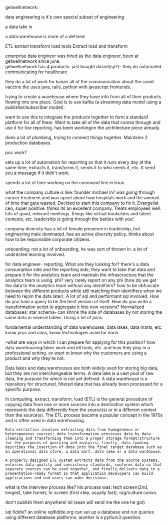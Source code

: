 getwellnetwork:

data engineering is it's own special subset of engineering

a data lake is 

a data warehouse is more of a defined 

ETL extract transform load tools
Extract load and transform


enterprise data engineer
was hired as the data engineer, been at getwellnetwork since june.  
getwellnetwork has 4 products:
just bought dosint(sp?)- they do automated communicating for healthcare

they do a lot of work for kaiser
all of the communication about the covid vaccine
the
uses java, rails, python with javascript frontends.

trying to create a warehouse where they have info from all of their products flowing into one place.  Goal is to use kafka (a streaming data model using a publisher/subscriber model).

want to use this to integrate the products together to form a standard platform for all of them.  Want to take all of the data that comes through and use it for live reporting.  has been workingon the architecture piece already.  

does a lot of plumbing, trying to connect things together.  Maintains 2 production databases.

poc work?

sets up a lot of automation for reporting so that it runs every day at the same time, extracts it, transforms it, sends it to who needs it, etc.  It send you a message if it didn't work.

spends a lot of time working on the command line in linux.

what the company culture is like:
founder michael m? was going through cancer treatment and was upset about how hospitals work and the amount of time that gets wasted.  Decided to start this company to fix it.  Evangelist ceo, super positive.  thinks its an excellent company.  Treats employees well.  lots of good, relevant meetings.  things like virtual bookclubs and talent contests, etc.  leadership is going through the battles with you!  

company diversity
has a lot of female presence in leadership, but engineering male dominated.  has an active diversity policy.  thinks about how to be responsible corporate citizens.  

onboarding:
not a lot of onboarding, he was sort of thrown in.  a lot of undirected learning involved.  

for data engineer- reporting.  What are they looking for?
there's a data consumption side and the reporting side, they want to take that data and prepare it for the analytics team and maintain the infrascructure that the analytics team is using.  phi?  very rarely report on any phi (how do we get the data to the analytics team without any identifiers?  how to be obfuscate between the different products while still matching their identifiers when we need to rejoin the data later).  A lot of sql and performant sql involved.  How do you tune a query to be the best version of itself.  How do you write a transformation script to aggregate it into new versions?  Normalized databases: star schema- can shrink the size of databases by not storing the same data in several tables.  Using a lot of joins.  

fundamental understanding of data warehouses, data lakes, data marts, etc.  know pros and cons, know technologies used for each.

-what are ways in which I can prepare for applying for this position?
how data warehousing/lakes work and etl tools, etc.  and how they play in a professional setting.  ex want to know why the customers are using a product and why they're not.

  Data lakes and data warehouses are both widely used for storing big data, but they are not interchangeable terms. A data lake is a vast pool of raw data, the purpose for which is not yet defined. A data warehouse is a repository for structured, filtered data that has already been processed for a specific purpose.

  In computing, extract, transform, load (ETL) is the general procedure of copying data from one or more sources into a destination system which represents the data differently from the source(s) or in a different context than the source(s). The ETL process became a popular concept in the 1970s and is often used in data warehousing.
  
    Data extraction involves extracting data from homogeneous or heterogeneous sources; data transformation processes data by data cleaning and transforming them into a proper storage format/structure for the purposes of querying and analysis; finally, data loading describes the insertion of data into the final target database such as an operational data store, a data mart, data lake or a data warehouse.

    A properly designed ETL system extracts data from the source systems, enforces data quality and consistency standards, conforms data so that separate sources can be used together, and finally delivers data in a presentation-ready format so that application developers can build applications and end users can make decisions.

what is the interview process like?
his process was: tech screen(2nd, longest, take home), hr screen (first step, usually fast), org/culture convo.

don't publish them anywhere!  lol (sean will send me the one he got)

sql fiddle?  an online sqlfiddle.org can set up a database and run queries using different database platforms.  another is a python3 question.  
